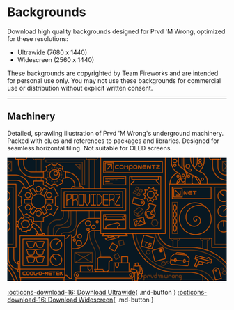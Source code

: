 # Backgrounds

Download high quality backgrounds designed for Prvd 'M Wrong, optimized for
these resolutions:

- Ultrawide (7680 x 1440)
- Widescreen (2560 x 1440)

These backgrounds are copyrighted by Team Fireworks and are intended for
personal use only. You may not use these backgrounds for commercial use or
distribution without explicit written consent.

---

## Machinery

Detailed, sprawling illustration of Prvd 'M Wrong's underground machinery.
Packed with clues and references to packages and libraries. Designed for
seamless horizontal tiling. Not suitable for OLED screens.

![Machinery](machinery-widescreen.png)

[:octicons-download-16: Download Ultrawide](machinery-ultrawide.png){ .md-button }
[:octicons-download-16: Download Widescreen](machinery-widescreen.png){ .md-button }
